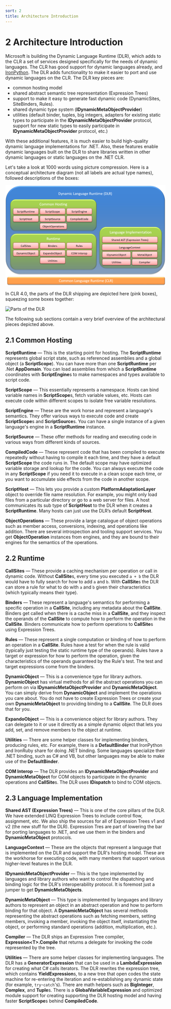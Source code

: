 ```yaml
---
sort: 2
title: Architecture Introduction
---
```


# 2 Architecture Introduction

Microsoft is building the Dynamic Language Runtime (DLR), which adds to the CLR a set of services designed specifically for the needs of dynamic languages. The CLR has good support for dynamic languages already, and [IronPython](https://github.com/IronLanguages/ironpython2). The DLR adds functionality to make it easier to port and use dynamic languages on the CLR. The DLR key pieces are:

- common hosting model
- shared abstract semantic tree representation (Expression Trees)
- support to make it easy to generate fast dynamic code (DynamicSites, SiteBinders, Rules).
- shared dynamic type system (**IDynamicMetaObjectProvider**)
- utilities (default binder, tuples, big integers, adapters for existing static types to participate in the **IDynamicMetaObjectProvider** protocol, support for new static types to easily participate in **IDynamicMetaObjectProvider** protocol, etc.)

With these additional features, it is much easier to build high-quality dynamic language implementations for .NET. Also, these features enable dynamic languages built on the DLR to share libraries written in other dynamic languages or static languages on the .NET CLR.

Let's take a look at 1000 words using picture compression. Here is a conceptual architecture diagram (not all labels are actual type names), followed descriptions of the boxes:

![DLR Architecture](media/architecture-introduction-1.png)

In CLR 4.0, the parts of the DLR shipping are depicted here (pink boxes), squeezing some boxes together:

![Parts of the DLR](media/image1.png)

The following sub sections contain a very brief overview of the architectural pieces depicted above.

<h2 id="common-hosting">2.1 Common Hosting</h2>

**ScriptRuntime** &mdash; This is the starting point for hosting. The **ScriptRuntime** represents global script state, such as referenced assemblies and a global object (a **ScriptScope**). You can have more than one **ScriptRuntime** per .Net **AppDomain**. You can load assemblies from which a **ScriptRuntime** coordinates with **ScriptEngine**s to make namespaces and types available to script code.

**ScriptScope** &mdash; This essentially represents a namespace. Hosts can bind variable names in **ScriptScope**s, fetch variable values, etc. Hosts can execute code within different scopes to isolate free variable resolutions.

**ScriptEngine** &mdash; These are the work horse and represent a language's semantics. They offer various ways to execute code and create **ScriptScope**s and **ScriptSource**s. You can have a single instance of a given language's engine in a **ScriptRuntime** instance.

**ScriptSource** &mdash; These offer methods for reading and executing code in various ways from different kinds of sources.

**CompiledCode** &mdash; These represent code that has been compiled to execute repeatedly without having to compile it each time, and they have a default **ScriptScope** the code runs in. The default scope may have optimized variable storage and lookup for the code. You can always execute the code in any **ScriptScope** if you need it to execute in a clean scope each time, or you want to accumulate side effects from the code in another scope.

**ScriptHost** &mdash; This lets you provide a custom **PlatformAdaptationLayer** object to override file name resolution. For example, you might only load files from a particular directory or go to a web server for files. A host communicates its sub type of **ScriptHost** to the DLR when it creates a **ScriptRuntime**. Many hosts can just use the DLR’s default **ScriptHost**.

**ObjectOperations** &mdash; These provide a large catalogue of object operations such as member access, conversions, indexing, and operations like addition. There are several introspection and tooling support services. You get **ObjectOperation** instances from engines, and they are bound to their engines for the semantics of the operations.

<h2 id="runtime">2.2 Runtime</h2>

**CallSites** &mdash; These provide a caching mechanism per operation or call in dynamic code. Without **CallSite**s, every time you executed `a + b` the DLR would have to fully search for how to add `a` and `b`. With **CallSite**s the DLR can store a rule for what to do with `a` and `b` given their characteristics (which typically means their type).

**Binders** &mdash; These represent a language's semantics for performing a specific operation in a **CallSite**, including any metadata about the **CallSite**. Binders get called when there is a cache miss in a **CallSite**, and they inspect the operands of the **CallSite** to compute how to perform the operation in the **CallSite**. Binders communicate how to perform operations to **CallSite**s using Expression Trees.

**Rules** &mdash; These represent a single computation or binding of how to perform an operation in a **CallSite**. Rules have a test for when the rule is valid (typically just testing the static runtime type of the operands). Rules have a target or expression for how to perform the operation, given the characteristics of the operands guaranteed by the Rule's test. The test and target expressions come from the binders.

**DynamicObject** &mdash; This is a convenience type for library authors. **DynamicObject** has virtual methods for all the abstract operations you can perform on via **IDynamicMetaObjectProvider** and **DynamicMetaObject**. You can simply derive from **DynamicObject** and implement the operations you care about. You do not have to create Expression Trees or create your own **DynamicMetaObject** to providing binding to a **CallSite**. The DLR does that for you.

**ExpandoObject** &mdash; This is a convenience object for library authors. They can delegate to it or use it directly as a simple dynamic object that lets you add, set, and remove members to the object at runtime.

**Utilities** &mdash; There are some helper classes for implementing binders, producing rules, etc. For example, there is a **DefaultBinder** that IronPython and IronRuby share for doing .NET binding. Some languages specialize their .NET binding, such as C\# and VB, but other languages may be able to make use of the **DefaultBinder**.

**COM Interop** &mdash; The DLR provides an **IDynamicMetaObjectProvider** and **DynamicMetaObject** for COM objects to participate in the dynamic operations and **CallSite**s. The DLR uses **IDispatch** to bind to COM objects.

<h2 id="language-implementation">2.3 Language Implementation</h2>

**Shared AST (Expression Trees)** &mdash; This is one of the core pillars of the DLR. We have extended LINQ Expression Trees to include control flow, assignment, etc. We also ship the sources for all of Expression Trees v1 and v2 (the new stuff for the DLR). Expression Tres are part of lowering the bar for porting languages to .NET, and we use them in the binders and **DynamicMetaObject** protocols.

**LanguageContext** &mdash; These are the objects that represent a language that is implemented on the DLR and support the DLR's hosting model. These are the workhorse for executing code, with many members that support various higher-level features in the DLR.

**IDynamicMetaObjectProvider** &mdash; This is the type implemented by languages and library authors who want to control the dispatching and binding logic for the DLR's interoperability protocol. It is foremost just a jumper to get **DynamicMetaObjects**.

**DynamicMetaObject** &mdash; This type is implemented by languages and library authors to represent an object in an abstract operation and how to perform binding for that object. A **DynamicMetaObject** has several methods representing the abstract operations such as fetching members, setting members, invoking a member, invoking the object itself, instantiating the object, or performing standard operations (addition, multiplication, etc.).

**Compiler** &mdash; The DLR ships an Expression Tree compiler, **Expression\<T>.Compile** that returns a delegate for invoking the code represented by the tree.

**Utilities** &mdash; There are some helper classes for implementing languages. The DLR has a **GeneratorExpression** that can be used in a **LambdaExpression** for creating what C\# calls iterators. The DLR rewrites the expression tree, which contains **YieldExpression**s, to a new tree that open codes the state machine for re-entering the iteration and re-establishing any dynamic state (for example, `try`-`catch`'s). There are math helpers such as **BigInteger**, **Complex**, and **Tuple**s. There is a **GlobalVariableExpression** and optimized module support for creating supporting the DLR hosting model and having faster **ScriptScope**s behind **CompiledCode**.
